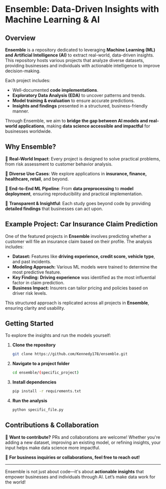 # Ensemble: Data-Driven Insights with Machine Learning & AI

## **Overview**

**Ensemble** is a repository dedicated to leveraging **Machine Learning (ML) and Artificial Intelligence (AI)** to extract real-world, data-driven insights. This repository hosts various projects that analyze diverse datasets, providing businesses and individuals with actionable intelligence to improve decision-making.

Each project includes:
- Well-documented **code implementations**.
- **Exploratory Data Analysis (EDA)** to uncover patterns and trends.
- **Model training & evaluation** to ensure accurate predictions.
- **Insights and findings** presented in a structured, business-friendly manner.

Through Ensemble, we aim to **bridge the gap between AI models and real-world applications**, making **data science accessible and impactful** for businesses worldwide.

## **Why Ensemble?**

🔹 **Real-World Impact**: Every project is designed to solve practical problems, from risk assessment to customer behavior analysis.

🔹 **Diverse Use Cases**: We explore applications in **insurance, finance, healthcare, retail**, and beyond.

🔹 **End-to-End ML Pipeline**: From **data preprocessing** to **model deployment**, ensuring reproducibility and practical implementation.

🔹 **Transparent & Insightful**: Each study goes beyond code by providing **detailed findings** that businesses can act upon.

## **Example Project: Car Insurance Claim Prediction**

One of the featured projects in **Ensemble** involves predicting whether a customer will file an insurance claim based on their profile. The analysis includes:

- **Dataset:** Features like **driving experience, credit score, vehicle type**, and past incidents.
- **Modeling Approach:** Various ML models were trained to determine the most predictive feature.
- **Key Finding:** **Driving experience** was identified as the most influential factor in claim prediction.
- **Business Impact:** Insurers can tailor pricing and policies based on driver risk levels.

This structured approach is replicated across all projects in **Ensemble**, ensuring clarity and usability.



## **Getting Started**

To explore the insights and run the models yourself:
1. **Clone the repository**
   ```bash
   git clone https://github.com/Kennedy178/ensemble.git
   ```
2. **Navigate to a project folder**
   ```bash
   cd ensemble/(specific_project) 
   ```
3. **Install dependencies**
   ```bash
   pip install -r requirements.txt
   ```
4. **Run the analysis**
   ```bash
   python specific_file.py
   ```

## **Contributions & Collaboration**

🚀 **Want to contribute?** PRs and collaborations are welcome! Whether you're adding a new dataset, improving an existing model, or refining insights, your input helps make data science more impactful.

📩 **For business inquiries or collaborations, feel free to reach out!**

---

Ensemble is not just about code—it's about **actionable insights** that empower businesses and individuals through AI. Let’s make data work for the world! 

